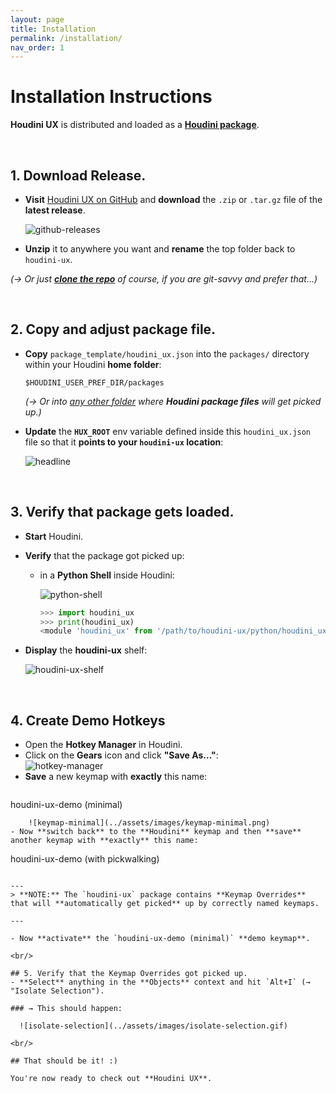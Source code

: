 ```yaml
---
layout: page
title: Installation
permalink: /installation/
nav_order: 1
---
```

<link rel="stylesheet" href="../assets/css/style.css">

# Installation Instructions

**Houdini UX** is distributed and loaded as a [**Houdini package**](https://www.sidefx.com/docs/houdini/ref/plugins.html).

<br/>

## 1. Download Release.
- **Visit** [Houdini UX on GitHub](https://github.com/martin-chatterjee/houdini-ux) and **download** the `.zip` or `.tar.gz` file of the **latest release**.

   ![github-releases](../assets/images/github-releases.png)

- **Unzip** it to anywhere you want and **rename** the top folder back to `houdini-ux`.

_(→ Or just [**clone the repo**](https://github.com/martin-chatterjee/houdini-ux) of course, if you are git-savvy and prefer that...)_

<br/>

## 2. Copy and adjust package file.

- **Copy** ``package_template/houdini_ux.json`` into the `packages/` directory within your Houdini **home folder**: 

    ```
    $HOUDINI_USER_PREF_DIR/packages
    ```

   _(→ Or into [any other folder](https://www.sidefx.com/docs/houdini/ref/plugins.html#using_packages) where **Houdini package files** will get picked up.)_
   
- **Update** the **`HUX_ROOT`** env variable defined inside this ``houdini_ux.json`` file so that it **points to your `houdini-ux` location**:

   ![headline](../assets/images/package-json.png)

<br/>

## 3. Verify that package gets loaded.
- **Start** Houdini.
- **Verify** that the package got picked up:
   - in a **Python Shell** inside Houdini:

     ![python-shell](../assets/images/python-shell.png)
     ```python
     >>> import houdini_ux
     >>> print(houdini_ux)
     <module 'houdini_ux' from '/path/to/houdini-ux/python/houdini_ux.py'>
     ```
- **Display** the **houdini-ux** shelf:

     ![houdini-ux-shelf](../assets/images/houdini-ux-shelf.png)

<br/>

## 4. Create Demo Hotkeys
- Open the **Hotkey Manager** in Houdini.
- Click on the **Gears** icon and click **"Save As..."**:\
    ![hotkey-manager](../assets/images/hotkey-manager.png)
- **Save** a new keymap with **exactly** this name: 
   ```
houdini-ux-demo (minimal)
```
    ![keymap-minimal](../assets/images/keymap-minimal.png)
- Now **switch back** to the **Houdini** keymap and then **save** another keymap with **exactly** this name:
   ```
houdini-ux-demo (with pickwalking)
```

---
> **NOTE:** The `houdini-ux` package contains **Keymap Overrides** that will **automatically get picked** up by correctly named keymaps.

---

- Now **activate** the `houdini-ux-demo (minimal)` **demo keymap**.

<br/>

## 5. Verify that the Keymap Overrides got picked up.
- **Select** anything in the **Objects** context and hit `Alt+I` (→ "Isolate Selection").

### → This should happen:

  ![isolate-selection](../assets/images/isolate-selection.gif)

<br/>

## That should be it! :) 

You're now ready to check out **Houdini UX**.